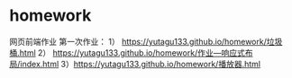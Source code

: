 # homework
网页前端作业
第一次作业：
1） https://yutagu133.github.io/homework/垃圾桶.html
2） https://yutagu133.github.io/homework/作业—响应式布局/index.html
3）https://yutagu133.github.io/homework/播放器.html
